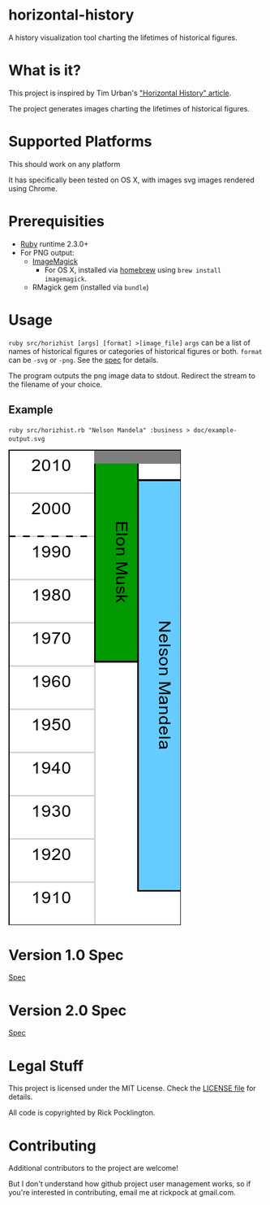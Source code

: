 # horizontal-history
A history visualization tool charting the lifetimes of historical figures.

# What is it?
This project is inspired by Tim Urban's ["Horizontal History" article](http://waitbutwhy.com/2016/01/horizontal-history.html).

The project generates images charting the lifetimes of historical figures.

# Supported Platforms
This should work on any platform

It has specifically been tested on OS X, with images svg images rendered using Chrome.

# Prerequisities
* [Ruby](https://www.ruby-lang.org/en/documentation/installation/) runtime 2.3.0+
* For PNG output:
  - [ImageMagick](https://www.imagemagick.org/script/binary-releases.php)
    - For OS X, installed via [homebrew](http://brew.sh/) using `brew install imagemagick`.
  - RMagick gem (installed via `bundle`)

# Usage
`ruby src/horizhist [args] [format] >[image_file]`
`args` can be a list of names of historical figures or categories of historical figures or both. `format` can be `-svg` or `-png`. See the [spec](https://github.com/rickpock/horizontal-history/blob/master/spec.md) for details.

The program outputs the png image data to stdout. Redirect the stream to the filename of your choice.

## Example
`ruby src/horizhist.rb "Nelson Mandela" :business > doc/example-output.svg`

![](https://raw.githubusercontent.com/rickpock/horizontal-history/master/doc/example-output.png)

# Version 1.0 Spec
[Spec](https://github.com/rickpock/horizontal-history/blob/master/spec.md)

# Version 2.0 Spec
[Spec](https://github.com/rickpock/horizontal-history/blob/master/spec2.md)

# Legal Stuff
This project is licensed under the MIT License. Check the [LICENSE file](https://raw.githubusercontent.com/rickpock/horizontal-history/master/LICENSE) for details.

All code is copyrighted by Rick Pocklington.

# Contributing
Additional contributors to the project are welcome!

But I don't understand how github project user management works, so if you're interested in contributing, email me at rickpock at gmail.com.
